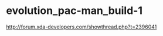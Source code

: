 evolution_pac-man_build-1
=========================
http://forum.xda-developers.com/showthread.php?t=2396041
